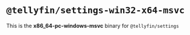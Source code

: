 # `@tellyfin/settings-win32-x64-msvc`

This is the **x86_64-pc-windows-msvc** binary for `@tellyfin/settings`
